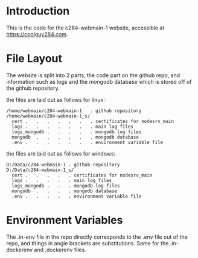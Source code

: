 # Introduction

This is the code for the c284-webmain-1 website, accessible at https://coolguy284.com.

# File Layout

The website is split into 2 parts, the code part on the github repo, and information such as logs and the mongodb database which is stored off of the github repository.

the files are laid out as follows for linux:
```
/home/webmain/c284-webmain-1   . github repository
/home/webmain/c284-webmain-1_s/
  cert .   .   .   .   .   .   . certificates for nodesrv_main
  logs .   .   .   .   .   .   . main log files
  logs_mongodb .   .   .   .   . mongodb log files
  mongodb  .   .   .   .   .   . mongodb database
  .env .   .   .   .   .   .   . environment variable file
```

the files are laid out as follows for windows:
```
D:/Data/c284-webmain-1 . github repository
D:/Data/c284-webmain-1_s/
  cert .   .   .   .   . certificates for nodesrv_main
  logs .   .   .   .   . main log files
  logs_mongodb .   .   . mongodb log files
  mongodb  .   .   .   . mongodb database
  .env .   .   .   .   . environment variable file
```

# Environment Variables

The .in-env file in the repo directly corresponds to the .env file out of the repo, and things in angle brackets are substitutions. Same for the .in-dockerenv and .dockerenv files.
